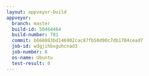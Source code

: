 ```yaml
---
layout: appveyor-build
appveyor:
  branch: master
  build-id: 50464464
  build-number: 781
  commit: b668083bd146902cac87fb50d90c7db1784cead7
  job-id: wdgjihbxguhcnad3
  job-number: 6
  os-name: Ubuntu
  test-result: 0
---
```

